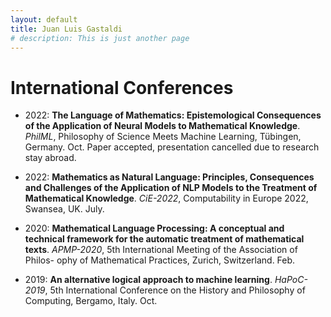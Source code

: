 ```yaml
---
layout: default
title: Juan Luis Gastaldi
# description: This is just another page
---
```


# International Conferences

- 2022: **The Language of Mathematics: Epistemological Consequences of the Application of Neural Models to Mathematical Knowledge**. *PhilML*, Philosophy of Science Meets Machine Learning, Tübingen, Germany. Oct. Paper accepted, presentation cancelled due to research stay abroad.

- 2022: **Mathematics as Natural Language: Principles, Consequences and Challenges of the Application of NLP Models to the Treatment of Mathematical Knowledge**. *CiE-2022*, Computability in Europe 2022, Swansea, UK. July.

- 2020: **Mathematical Language Processing: A conceptual and technical framework for the automatic treatment of mathematical texts**. *APMP-2020*, 5th International Meeting of the Association of Philos- ophy of Mathematical Practices, Zurich, Switzerland. Feb.

- 2019: **An alternative logical approach to machine learning**. *HaPoC-2019*, 5th International Conference on the History and Philosophy of Computing, Bergamo, Italy. Oct.